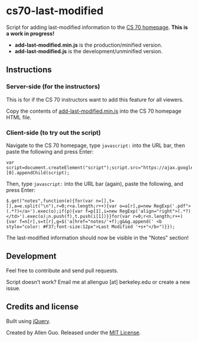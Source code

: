 cs70-last-modified
==================

Script for adding last-modified information to the [CS 70 homepage](https://inst.eecs.berkeley.edu/~cs70/fa14/).
**This is a work in progress!**

* **add-last-modified.min.js** is the production/minified version.
* **add-last-modified.js** is the development/unminified version.

Instructions
------------

### Server-side (for the instructors)

This is for if the CS 70 instructors want to add this feature for all viewers.

Copy the contents of [add-last-modified.min.js](https://github.com/guoguo12/cs70-last-modified/blob/master/add-last-modified.min.js) into the CS 70 homepage HTML file.

### Client-side (to try out the script)

Navigate to the CS 70 homepage, type `javascript:` into the URL bar, then paste the following and press Enter:

```
var script=document.createElement("script");script.src="https://ajax.googleapis.com/ajax/libs/jquery/1.7.1/jquery.min.js",script.type="text/javascript",document.getElementsByTagName("head")[0].appendChild(script);
```

Then, type `javascript:` into the URL bar (again), paste the following, and press Enter:

```
$.get("notes",function(e){for(var n=[],t=[],a=e.split("\n"),r=0;r<a.length;r++){var o=a[r],p=new RegExp('.pdf">(.*?)</a>').exec(o);if(p){var f=p[1],i=new RegExp('align="right">(.*?)  </td>').exec(o);n.push(f),t.push(i[1])}}for(var r=0;r<n.length;r++){var f=n[r],s=t[r],g=$('a[href="notes/'+f);g&&g.append(' <b style="color: #F37;font-size:12px">Last Modified '+s+"</b>")}});
```

The last-modified information should now be visible in the "Notes" section!

Development
-------

Feel free to contribute and send pull requests.

Script doesn't work? Email me at allenguo [at] berkeley.edu or create a new issue.

Credits and license
-------

Built using [jQuery](https://jquery.com/).

Created by Allen Guo. Released under the [MIT License](http://opensource.org/licenses/MIT).
